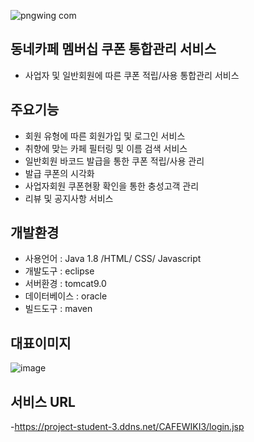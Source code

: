 ![pngwing com](https://user-images.githubusercontent.com/98806546/156997239-b8c9d456-5c2c-4bf8-b4fb-aefe59cc502a.png)
## 동네카페 멤버십 쿠폰 통합관리 서비스 
- 사업자 및 일반회원에 따른 쿠폰 적립/사용 통합관리 서비스
## 주요기능
- 회원 유형에 따른 회원가입 및 로그인 서비스
- 취향에 맞는 카페 필터링 및 이름 검색 서비스
- 일반회원 바코드 발급을 통한 쿠폰 적립/사용 관리
- 발급 쿠폰의 시각화
- 사업자회원 쿠폰현황 확인을 통한 충성고객 관리
- 리뷰 및 공지사항 서비스
## 개발환경
- 사용언어 : Java 1.8 /HTML/ CSS/ Javascript
- 개발도구 : eclipse
- 서버환경 : tomcat9.0
- 데이터베이스 : oracle
- 빌드도구 : maven
## 대표이미지
![image](https://user-images.githubusercontent.com/98806546/157779752-de084b65-b2e0-4810-882a-b076f42c53a8.png)

## 서비스 URL
-https://project-student-3.ddns.net/CAFEWIKI3/login.jsp


